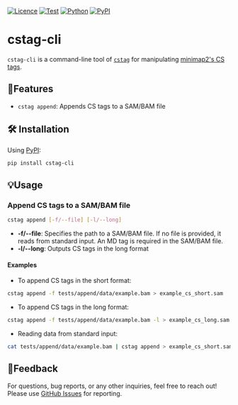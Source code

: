 [![Licence](https://img.shields.io/badge/License-MIT-9cf.svg?style=flat-square)](https://choosealicense.com/licenses/mit/)
[![Test](https://img.shields.io/github/actions/workflow/status/akikuno/cstag-cli/pytest.yml?branch=main&label=Test&color=brightgreen&style=flat-square)](https://github.com/akikuno/cstag/actions)
[![Python](https://img.shields.io/pypi/pyversions/cstag-cli.svg?label=Python&color=blue&style=flat-square)](https://pypi.org/project/cstag-cli/)
[![PyPI](https://img.shields.io/pypi/v/cstag-cli.svg?label=PyPI&color=orange&style=flat-square)](https://pypi.org/project/cstag-cli/)
<!-- [![Bioconda](https://img.shields.io/conda/v/bioconda/cstag?label=Bioconda&color=orange&style=flat-square)](https://anaconda.org/bioconda/cstag)
 -->
# cstag-cli

`cstag-cli` is a command-line tool of [`cstag`](https://github.com/akikuno/cstag) for manipulating [minimap2's CS tags](https://github.com/lh3/minimap2#the-cs-optional-tag).

## 🌟Features

- `cstag append`: Appends CS tags to a SAM/BAM file

## 🛠 Installation

Using [PyPI](https://pypi.org/project/cstag-cli/):

```bash
pip install cstag-cli
```

<!-- Using [Bioconda](https://anaconda.org/bioconda/cstag-cli):

```bash
conda install -c bioconda cstag-cli
``` -->

## 💡Usage

### Append CS tags to a SAM/BAM file

```bash
cstag append [-f/--file] [-l/--long]
```

- **-f/--file**: Specifies the path to a SAM/BAM file. If no file is provided, it reads from standard input. An MD tag is required in the SAM/BAM file.
- **-l/--long**: Outputs CS tags in the long format

#### Examples

- To append CS tags in the short format:
```bash
cstag append -f tests/append/data/example.bam > example_cs_short.sam
```

- To append CS tags in the long format:
```bash
cstag append -f tests/append/data/example.bam -l > example_cs_long.sam
```
- Reading data from standard input:
```bash
cat tests/append/data/example.bam | cstag append > example_cs_short.sam
```

## 📣Feedback

For questions, bug reports, or any other inquiries, feel free to reach out!
Please use [GitHub Issues](https://github.com/akikuno/cstag-cli/issues) for reporting.
